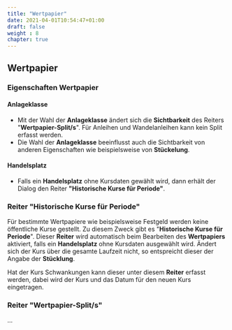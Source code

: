 ```yaml
---
title: "Wertpapier"
date: 2021-04-01T10:54:47+01:00
draft: false
weight : 8
chapter: true
---
```

## Wertpapier

### Eigenschaften Wertpapier

#### Anlageklasse
+ Mit der Wahl der **Anlageklasse** ändert sich die **Sichtbarkeit** des Reiters "**Wertpapier-Split/s**". Für Anleihen und Wandelanleihen kann kein Split erfasst werden.
+ Die Wahl der **Anlageklasse** beeinflusst auch die Sichtbarkeit von anderen Eigenschaften wie beispielsweise von **Stückelung**.

#### Handelsplatz
+ Falls ein **Handelsplatz** ohne Kursdaten gewählt wird, dann erhält der Dialog den Reiter **"Historische Kurse für Periode"**.

### Reiter "Historische Kurse für Periode"
Für bestimmte Wertpapiere wie beispielsweise Festgeld werden keine öffentliche Kurse gestellt. Zu diesem Zweck gibt es "**Historische Kurse für Periode**". Dieser **Reiter** wird automatisch beim Bearbeiten des **Wertpapiers** aktiviert, falls ein **Handelsplatz** ohne Kursdaten ausgewählt wird. Ändert sich der Kurs über die gesamte Laufzeit nicht, so entspreicht dieser der Angabe der **Stücklung**.

Hat der Kurs Schwankungen kann dieser unter diesem **Reiter** erfasst werden, dabei wird der Kurs und das Datum für den neuen Kurs eingetragen. 

### Reiter "Wertpapier-Split/s"
...
